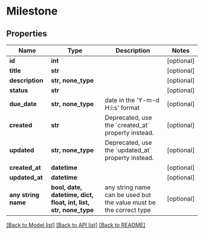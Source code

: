 # Milestone


## Properties
Name | Type | Description | Notes
------------ | ------------- | ------------- | -------------
**id** | **int** |  | [optional] 
**title** | **str** |  | [optional] 
**description** | **str, none_type** |  | [optional] 
**status** | **str** |  | [optional] 
**due_date** | **str, none_type** | date in the &#39;Y-m-d H:i:s&#39; format | [optional] 
**created** | **str** | Deprecated, use the &#x60;created_at&#x60; property instead. | [optional] 
**updated** | **str, none_type** | Deprecated, use the &#x60;updated_at&#x60; property instead. | [optional] 
**created_at** | **datetime** |  | [optional] 
**updated_at** | **datetime** |  | [optional] 
**any string name** | **bool, date, datetime, dict, float, int, list, str, none_type** | any string name can be used but the value must be the correct type | [optional]

[[Back to Model list]](../README.md#documentation-for-models) [[Back to API list]](../README.md#documentation-for-api-endpoints) [[Back to README]](../README.md)


